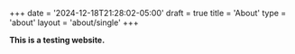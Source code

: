 +++
date = '2024-12-18T21:28:02-05:00'
draft = true
title = 'About'
type = 'about'
layout = 'about/single'
+++

**This is a testing website.**
